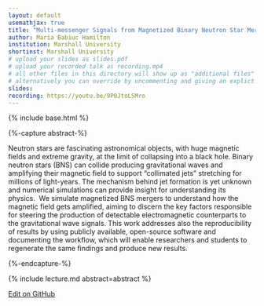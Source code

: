 ```yaml
---
layout: default
usemathjax: true
title: "Multi-messenger Signals from Magnetized Binary Neutron Star Mergers"
author: Maria Babiuc Hamilton
institution: Marshall University
shortinst: Marshall University
# upload your slides as slides.pdf
# upload your recorded talk as recording.mp4
# all other files in this directory will show up as "additional files"
# alternatively you can override by uncommenting and giving an explict URL:
slides: 
recording: https://youtu.be/9P0JtoLSMro
---
```

{% include base.html %}

{%-capture abstract-%}

Neutron stars are fascinating astronomical objects, with huge magnetic fields and extreme gravity, at the limit of collapsing into a black hole. Binary neutron stars (BNS) can collide producing gravitational waves and amplifying their magnetic field to support “collimated jets” stretching for millions of light-years. The mechanism behind jet formation is yet unknown and numerical simulations can provide insight for understanding  its physics.  We simulate magnetized BNS mergers to understand how the magnetic field gets amplified, aiming to discern the key factors responsible for steering the production of detectable electromagnetic counterparts to the gravitational wave signals. This work addresses also the reproducibility of results by using publicly available, open-source software and documenting the workflow, which will enable researchers and students to regenerate the same findings and produce new results.

{%-endcapture-%}

<div class="col-xs-12" markdown="1">
{% include lecture.md abstract=abstract %}

[Edit on GitHub](https://github.com/EinsteinToolkit/et2021uiuc/edit/master/{{page.path}})
</div>
